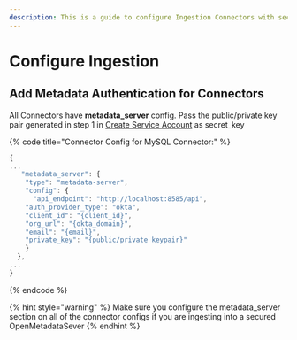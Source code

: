 ```yaml
---
description: This is a guide to configure Ingestion Connectors with security.
---
```


# Configure Ingestion

## Add Metadata Authentication for Connectors

All Connectors have **metadata_server** config. Pass the public/private key pair generated in step 1 in [Create Service Account](create-ingestion-service-account.md) as secret_key

{% code title="Connector Config for MySQL Connector:" %}
```javascript
{
...
   "metadata_server": {
    "type": "metadata-server",
    "config": {
      "api_endpoint": "http://localhost:8585/api",
    "auth_provider_type": "okta",
    "client_id": "{client_id}",
    "org_url": "{okta_domain}",
    "email": "{email}",
    "private_key": "{public/private keypair}"
    }
  },
...
}
```
{% endcode %}

{% hint style="warning" %}
Make sure you configure the metadata_server section on all of the connector configs if you are ingesting into a secured OpenMetadataSever
{% endhint %}
